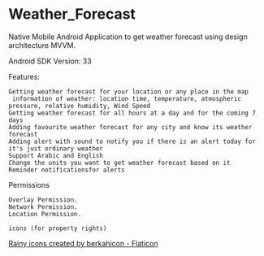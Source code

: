 # Weather_Forecast


Native Mobile Android Application to get weather forecast using design architecture MVVM.

Android SDK Version: 33

Features:

    Getting weather forecast for your location or any place in the map
     information of weather: location time, temperature, atmospheric pressure, relative humidity, Wind Speed
    Getting weather forecast for all hours at a day and for the coming 7 days
    Adding favourite weather forecast for any city and know its weather forecast
    Adding alert with sound to notify you if there is an alert today for it's just ordinary weather
    Support Arabic and English
    Change the units you want to get weather forecast based on it
    Reminder notificationsfor alerts

Permissions

    Overlay Permission.
    Network Permission.
    Location Permission.
    
    icons (for property rights)

<a href="https://www.flaticon.com/free-icons/rainy" title="rainy icons">Rainy icons created by berkahicon - Flaticon</a>
